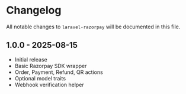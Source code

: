 # Changelog

All notable changes to `laravel-razorpay` will be documented in this file.

## 1.0.0 - 2025-08-15

- Initial release
- Basic Razorpay SDK wrapper
- Order, Payment, Refund, QR actions
- Optional model traits
- Webhook verification helper